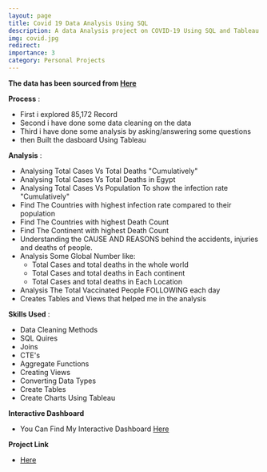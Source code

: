 ```yaml
---
layout: page
title: Covid 19 Data Analysis Using SQL
description: A data Analysis project on COVID-19 Using SQL and Tableau
img: covid.jpg
redirect:
importance: 3
category: Personal Projects
---
```

**The data has been sourced from [Here](https://github.com/owid/covid-19-data/blob/master/public/data/README.md)**

**Process** :
* First i explored 85,172 Record
* Second i have done some data cleaning on the data
* Third i have done some analysis by asking/answering some questions
* then Built the dasboard Using Tableau

**Analysis** :
* Analysing Total Cases Vs Total Deaths "Cumulatively"
* Analysing Total Cases Vs Total Deaths in Egypt
* Analysing Total Cases Vs Population To show the infection rate "Cumulatively"
* Find The Countries with highest infection rate compared to their population
* Find The Countries with highest Death Count 
* Find The Continent with highest Death Count 
* Understanding the CAUSE AND REASONS behind the accidents, injuries and deaths of people.
* Analysis Some Global Number like:
   * Total Cases and total deaths in the whole world
   * Total Cases and total deaths in Each continent
   * Total Cases and total deaths in Each Location
* Analysis The Total Vaccinated People FOLLOWING each day
* Creates Tables and Views that helped me in the analysis
  
**Skills Used** :
* Data Cleaning Methods
* SQL Quires
* Joins
* CTE's
* Aggregate Functions
* Creating Views
* Converting Data Types
* Create Tables
* Create Charts Using Tableau
  
**Interactive Dashboard**
* You Can Find My Interactive Dashboard [Here](https://public.tableau.com/app/profile/mina.tawfik6758/viz/CovidDashboard_17026154742550/Dashboard1?publish=yes)
  
**Project Link**

* [Here](https://github.com/Minaaa01/Data-Exploration-Using-SQL)
